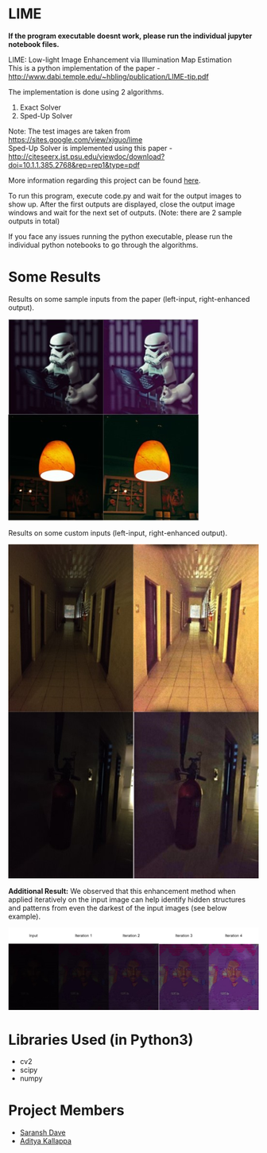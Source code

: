 # LIME

__If the program executable doesnt work, please run the individual jupyter notebook files.__

LIME: Low-light Image Enhancement via Illumination Map Estimation<br>
This is a python implementation of the paper - http://www.dabi.temple.edu/~hbling/publication/LIME-tip.pdf

The implementation is done using 2 algorithms.
1. Exact Solver
2. Sped-Up Solver

Note: The test images are taken from https://sites.google.com/view/xjguo/lime <br>
Sped-Up Solver is implemented using this paper - http://citeseerx.ist.psu.edu/viewdoc/download?doi=10.1.1.385.2768&rep=rep1&type=pdf

More information regarding this project can be found [here](https://docs.google.com/presentation/d/1WdNYG5g0Hr2LcujZCEle31ld-iBHXNQv/edit?usp=sharing&ouid=117754030307866641181&rtpof=true&sd=true).

To run this program, execute code.py and wait for the output images to show up. After the first outputs are displayed, close the output image windows and wait for the next set of outputs. (Note: there are 2 sample outputs in total)

If you face any issues running the python executable, please run the individual python notebooks to go through the algorithms.

# Some Results

Results on some sample inputs from the paper (left-input, right-enhanced output).

![Results1](sample_result.jpg)

Results on some custom inputs (left-input, right-enhanced output).

![Results2](our_custom_inputs.jpg)

**Additional Result:** We observed that this enhancement method when applied iteratively on the input image can help identify hidden structures and patterns from even the darkest of the input images (see below example).

![Results2](additional_observation.jpg)

# Libraries Used (in Python3)
 - cv2
 - scipy
 - numpy
 
# Project Members

  - [Saransh Dave](https://www.linkedin.com/in/saransh-dave/)
  - [Aditya Kallappa](https://www.linkedin.com/in/aditya-kallappa/)
